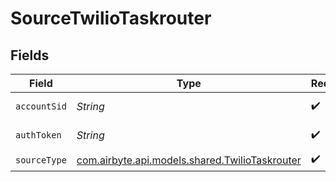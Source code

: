 # SourceTwilioTaskrouter


## Fields

| Field                                                                                     | Type                                                                                      | Required                                                                                  | Description                                                                               |
| ----------------------------------------------------------------------------------------- | ----------------------------------------------------------------------------------------- | ----------------------------------------------------------------------------------------- | ----------------------------------------------------------------------------------------- |
| `accountSid`                                                                              | *String*                                                                                  | :heavy_check_mark:                                                                        | Twilio Account ID                                                                         |
| `authToken`                                                                               | *String*                                                                                  | :heavy_check_mark:                                                                        | Twilio Auth Token                                                                         |
| `sourceType`                                                                              | [com.airbyte.api.models.shared.TwilioTaskrouter](../../models/shared/TwilioTaskrouter.md) | :heavy_check_mark:                                                                        | N/A                                                                                       |